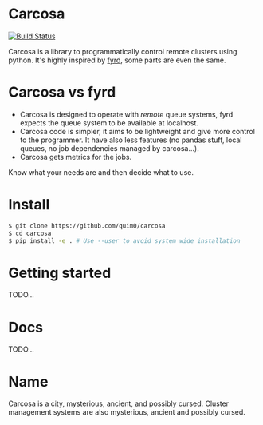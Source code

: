 # Carcosa

[![Build Status](https://travis-ci.com/quim0/carcosa.svg?branch=master)](https://travis-ci.com/quim0/carcosa)

Carcosa is a library to programmatically control remote clusters using python.
It's highly inspired by [fyrd](https://github.com/MikeDacre/fyrd), some parts
are even the same.

# Carcosa vs fyrd

* Carcosa is designed to operate with *remote* queue systems, fyrd expects the
  queue system to be available at localhost.
* Carcosa code is simpler, it aims to be lightweight and give more control to
  the programmer. It have also less features (no pandas stuff, local queues, no
  job dependencies managed by carcosa...).
* Carcosa gets metrics for the jobs.

Know what your needs are and then decide what to use.

# Install

``` bash
$ git clone https://github.com/quim0/carcosa
$ cd carcosa
$ pip install -e . # Use --user to avoid system wide installation
```

# Getting started

TODO...

# Docs

TODO...

# Name

Carcosa is a city, mysterious, ancient, and possibly cursed. Cluster management
systems are also mysterious, ancient and possibly cursed.
